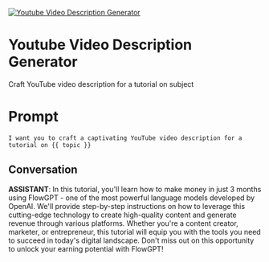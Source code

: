 
[![Youtube Video Description Generator ](https://flow-prompt-covers.s3.us-west-1.amazonaws.com/icon/minimalist/mini_1.png)]()
# Youtube Video Description Generator  
Craft YouTube video description for a tutorial on subject



# Prompt

```
I want you to craft a captivating YouTube video description for a tutorial on {{ topic }}

```

## Conversation

**ASSISTANT**: In this tutorial, you'll learn how to make money in just 3 months using FlowGPT - one of the most powerful language models developed by OpenAI. We'll provide step-by-step instructions on how to leverage this cutting-edge technology to create high-quality content and generate revenue through various platforms. Whether you're a content creator, marketer, or entrepreneur, this tutorial will equip you with the tools you need to succeed in today's digital landscape. Don't miss out on this opportunity to unlock your earning potential with FlowGPT!



